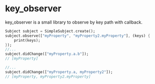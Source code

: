 # key_observer
key_observer is a small library to observe by key path with callback.
```dart
Subject subject = SimpleSubject.create();
subject.observe(["myProperty", "myProperty2.myProperty"], (keys) {
	print(keys);
});
//...
subject.didChange(["myProperty.a.b"]);
// [myProperty]

//...
subject.didChange(["myProperty.a, myProperty2"]);
// [myProperty, myProperty2.myProperty]
```
